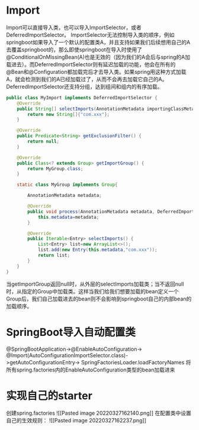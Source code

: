# Import
Import可以直接导入类，也可以导入ImportSelector，或者DeferredImportSelector。
ImportSelector无法控制导入类的顺序，例如springboot如果导入了一个默认的配置类A，并且支持如果我们后续想用自己的A去覆盖springboot的，那么即使springboot在导入时使用了@ConditionalOnMissingBean(A)也是无效的（因为我们的A会后与spring的A加载进去）。而DeferredImportSelector则有延迟加载的功能，他会在所有的@Bean和@Configuration都加载完后才去导入类。如果spring用这种方式加载A，就会检测到我们的A已经加载过了，从而不会再去加载它自己的A。DeferredImportSelector还支持分组，达到组间和组内的有序加载。

```java
public class MyImport implements DeferredImportSelector {
    @Override
    public String[] selectImports(AnnotationMetadata importingClassMetadata) {
        return new String[]{"com.xxx"};
    }

    @Override
    public Predicate<String> getExclusionFilter() {
        return null;
    }

    @Override
    public Class<? extends Group> getImportGroup() {
        return MyGroup.class;
    }

    static class MyGroup implements Group{

        AnnotationMetadata metadata;

        @Override
        public void process(AnnotationMetadata metadata, DeferredImportSelector selector) {
            this.metadata=metadata;
        }

        @Override
        public Iterable<Entry> selectImports() {
            List<Entry> list=new ArrayList<>();
            list.add(new Entry(this.metadata,"com.xxx"));
            return list;
        }
    }
}
```
当getImportGroup返回null时，从外层的selectImports加载类；当不返回null时，从指定的Group中加载类。这样当我们给我们想要加载的bean定义一个Group后，我们自己加载进去的bean则不会影响到springboot自己的内部bean的加载顺序。

# SpringBoot导入自动配置类
@SpringBootApplication->@EnableAutoConfiguration->
@Import(AutoConfigurationImportSelector.class)->getAutoConfigurationEntry->
SpringFactoriesLoader.loadFactoryNames
将所有spring.factories内的EnableAutoConfiguration类型的bean加载进来

# 实现自己的starter
创建spring.factories
![[Pasted image 20220327162140.png]]
在配置类中设置自己的生效规则：
![[Pasted image 20220327162237.png]]
